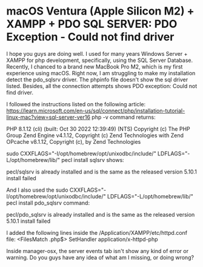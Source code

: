 
# macOS Ventura (Apple Silicon M2) + XAMPP + PDO SQL SERVER: PDO Exception - Could not find driver

I hope you guys are doing well.
I used for many years Windows Server + XAMPP for php development, specifically, using the SQL Server Database.
Recently, I chanced to a brand new MacBook Pro M2, which is my first experience using macOS.
Right now, I am struggling to make my installation detect the pdo_sqlsrv driver. The phpinfo file doesn't show the sql driver listed. Besides, all the connection attempts shows PDO exception: Could not find driver.

I followed the instructions listed on the following article:
https://learn.microsoft.com/en-us/sql/connect/php/installation-tutorial-linux-mac?view=sql-server-ver16
php -v command returns:

PHP 8.1.12 (cli) (built: Oct 30 2022 12:39:49) (NTS) Copyright (c) The
PHP Group Zend Engine v4.1.12, Copyright (c) Zend Technologies
with Zend OPcache v8.1.12, Copyright (c), by Zend Technologies

sudo CXXFLAGS="-I/opt/homebrew/opt/unixodbc/include/" LDFLAGS="-L/opt/homebrew/lib/" pecl install sqlsrv shows:

pecl/sqlsrv is already installed and is the same as the released
version 5.10.1 install failed

And I also used the sudo CXXFLAGS="-I/opt/homebrew/opt/unixodbc/include/" LDFLAGS="-L/opt/homebrew/lib/" pecl install pdo_sqlsrv command:

pecl/pdo_sqlsrv is already installed and is the same as the released
version 5.10.1 install failed

I added the following lines inside the /Application/XAMPP/etc/httpd.conf file:
<FilesMatch .php$>
SetHandler application/x-httpd-php
</FilesMatch>

Inside manager-osx, the server events tab isn't show any kind of error or warning. Do you guys have any idea of what am I missing, or doing wrong?



        